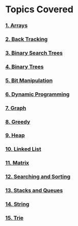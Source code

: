 # Topics Covered

### [1. Arrays](https://github.com/Sumyak-Jain/Data-Structures-And-Algorithms/tree/master/DS%20%26%20Algorithms/DS/Arrays)
### [2. Back Tracking](https://github.com/Sumyak-Jain/Data-Structures-And-Algorithms/tree/master/DS%20%26%20Algorithms/DS/Back%20Tracking)
### [3. Binary Search Trees](https://github.com/Sumyak-Jain/Data-Structures-And-Algorithms/tree/master/DS%20%26%20Algorithms/DS/Binary%20Search%20Trees)
### [4. Binary Trees](https://github.com/Sumyak-Jain/Data-Structures-And-Algorithms/tree/master/DS%20%26%20Algorithms/DS/Binary%20Trees)
### [5. Bit Manipulation](https://github.com/Sumyak-Jain/Data-Structures-And-Algorithms/tree/master/DS%20%26%20Algorithms/DS/Bit%20Manipulation)
### [6. Dynamic Programming](https://github.com/Sumyak-Jain/Data-Structures-And-Algorithms/tree/master/DS%20%26%20Algorithms/DS/Dynamic%20Programming)
### [7. Graph](https://github.com/Sumyak-Jain/Data-Structures-And-Algorithms/tree/master/DS%20%26%20Algorithms/DS/Graph)
### [8. Greedy](https://github.com/Sumyak-Jain/Data-Structures-And-Algorithms/tree/master/DS%20%26%20Algorithms/DS/Greedy)
### [9. Heap](https://github.com/Sumyak-Jain/Data-Structures-And-Algorithms/tree/master/DS%20%26%20Algorithms/DS/Heap)
### [10. Linked List](https://github.com/Sumyak-Jain/Data-Structures-And-Algorithms/tree/master/DS%20%26%20Algorithms/DS/Linked%20List)
### [11. Matrix](https://github.com/Sumyak-Jain/Data-Structures-And-Algorithms/tree/master/DS%20%26%20Algorithms/DS/Matrix)
### [12. Searching and Sorting](https://github.com/Sumyak-Jain/Data-Structures-And-Algorithms/tree/master/DS%20%26%20Algorithms/DS/Searching%20and%20Sorting)
### [13. Stacks and Queues](https://github.com/Sumyak-Jain/Data-Structures-And-Algorithms/tree/master/DS%20%26%20Algorithms/DS/Stacks%20and%20Queues)
### [14. String](https://github.com/Sumyak-Jain/Data-Structures-And-Algorithms/tree/master/DS%20%26%20Algorithms/DS/String)
### [15. Trie](https://github.com/Sumyak-Jain/Data-Structures-And-Algorithms/tree/master/DS%20%26%20Algorithms/DS/Trie)
